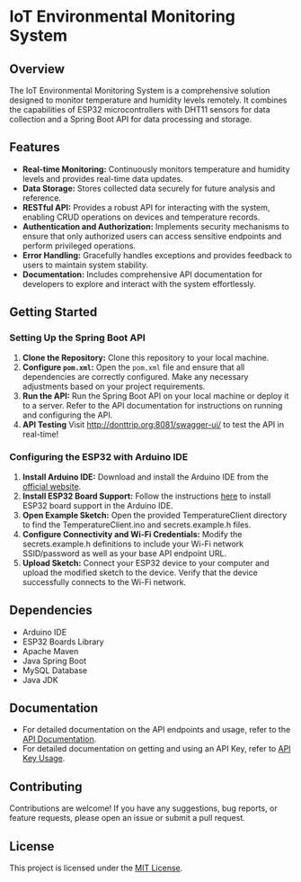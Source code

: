# IoT Environmental Monitoring System

## Overview
The IoT Environmental Monitoring System is a comprehensive solution designed to monitor temperature and humidity levels remotely. It combines the capabilities of ESP32 microcontrollers with DHT11 sensors for data collection and a Spring Boot API for data processing and storage.

## Features
- **Real-time Monitoring:** Continuously monitors temperature and humidity levels and provides real-time data updates.
- **Data Storage:** Stores collected data securely for future analysis and reference.
- **RESTful API:** Provides a robust API for interacting with the system, enabling CRUD operations on devices and temperature records.
- **Authentication and Authorization:** Implements security mechanisms to ensure that only authorized users can access sensitive endpoints and perform privileged operations.
- **Error Handling:** Gracefully handles exceptions and provides feedback to users to maintain system stability.
- **Documentation:** Includes comprehensive API documentation for developers to explore and interact with the system effortlessly.

## Getting Started

### Setting Up the Spring Boot API
1. **Clone the Repository:** Clone this repository to your local machine.
2. **Configure `pom.xml`:** Open the `pom.xml` file and ensure that all dependencies are correctly configured. Make any necessary adjustments based on your project requirements.
3. **Run the API:** Run the Spring Boot API on your local machine or deploy it to a server. Refer to the API documentation for instructions on running and configuring the API.
4. **API Testing** Visit http://donttrip.org:8081/swagger-ui/ to test the API in real-time!

### Configuring the ESP32 with Arduino IDE
1. **Install Arduino IDE:** Download and install the Arduino IDE from the [official website](https://www.arduino.cc/en/software).
2. **Install ESP32 Board Support:** Follow the instructions [here](https://github.com/espressif/arduino-esp32/blob/master/docs/arduino-ide/boards_manager.md) to install ESP32 board support in the Arduino IDE.
3. **Open Example Sketch:** Open the provided TemperatureClient directory to find the TemperatureClient.ino and secrets.example.h files.
4. **Configure Connectivity and Wi-Fi Credentials:** Modify the secrets.example.h definitions to include your Wi-Fi network SSID/password as well as your base API endpoint URL.
5. **Upload Sketch:** Connect your ESP32 device to your computer and upload the modified sketch to the device. Verify that the device successfully connects to the Wi-Fi network.

## Dependencies
- Arduino IDE
- ESP32 Boards Library
- Apache Maven
- Java Spring Boot
- MySQL Database
- Java JDK

## Documentation
- For detailed documentation on the API endpoints and usage, refer to the [API Documentation](GeneralAPIDocumentation.md).
- For detailed documentation on getting and using an API Key, refer to [API Key Usage](APIKeyUsage.md).

## Contributing
Contributions are welcome! If you have any suggestions, bug reports, or feature requests, please open an issue or submit a pull request.

## License
This project is licensed under the [MIT License](LICENSE).
